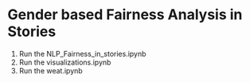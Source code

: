 # Gender based Fairness Analysis in Stories
1. Run the NLP_Fairness_in_stories.ipynb
2. Run the visualizations.ipynb
3. Run the weat.ipynb
